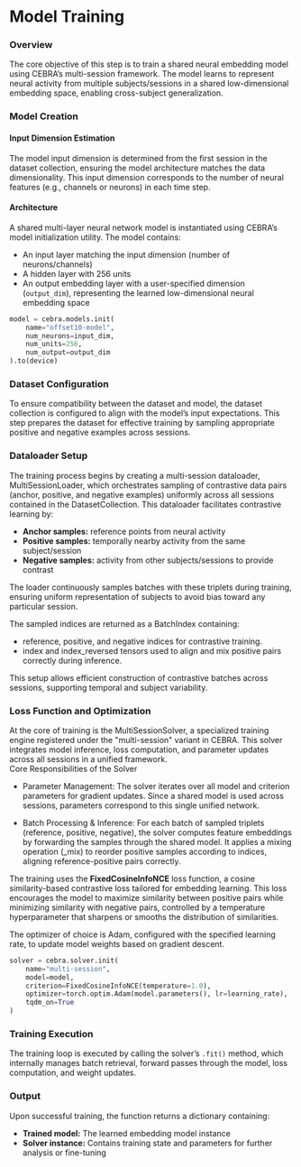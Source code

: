 # Model Training

### Overview

The core objective of this step is to train a shared neural embedding model using CEBRA’s multi-session framework. The model learns to represent neural activity from multiple subjects/sessions in a shared low-dimensional embedding space, enabling cross-subject generalization.

### Model Creation

#### Input Dimension Estimation

The model input dimension is determined from the first session in the dataset collection, ensuring the model architecture matches the data dimensionality. This input dimension corresponds to the number of neural features (e.g., channels or neurons) in each time step.

#### Architecture

A shared multi-layer neural network model is instantiated using CEBRA’s model initialization utility. The model contains:

* An input layer matching the input dimension (number of neurons/channels)
* A hidden layer with 256 units
* An output embedding layer with a user-specified dimension (`output_dim`), representing the learned low-dimensional neural embedding space

```python
model = cebra.models.init(
    name="offset10-model",
    num_neurons=input_dim,
    num_units=256,
    num_output=output_dim
).to(device)
```

### Dataset Configuration

To ensure compatibility between the dataset and model, the dataset collection is configured to align with the model’s input expectations. This step prepares the dataset for effective training by sampling appropriate positive and negative examples across sessions.

### Dataloader Setup

The training process begins by creating a multi-session dataloader, MultiSessionLoader, which orchestrates sampling of contrastive data pairs (anchor, positive, and negative examples) uniformly across all sessions contained in the DatasetCollection. This dataloader facilitates contrastive learning by:

* **Anchor samples:** reference points from neural activity
* **Positive samples:** temporally nearby activity from the same subject/session
* **Negative samples:** activity from other subjects/sessions to provide contrast

The loader continuously samples batches with these triplets during training, ensuring uniform representation of subjects to avoid bias toward any particular session.

The sampled indices are returned as a BatchIndex containing:
- reference, positive, and negative indices for contrastive training.
- index and index_reversed tensors used to align and mix positive pairs correctly during inference.

This setup allows efficient construction of contrastive batches across sessions, supporting temporal and subject variability. 

### Loss Function and Optimization

At the core of training is the MultiSessionSolver, a specialized training engine registered under the "multi-session" variant in CEBRA. This solver integrates model inference, loss computation, and parameter updates across all sessions in a unified framework.  
Core Responsibilities of the Solver
- Parameter Management: The solver iterates over all model and criterion parameters for gradient updates. Since a shared model is used across sessions, parameters correspond to this single unified network.

- Batch Processing & Inference: For each batch of sampled triplets (reference, positive, negative), the solver computes feature embeddings by forwarding the samples through the shared model. It applies a mixing operation (_mix) to reorder positive samples according to indices, aligning reference-positive pairs correctly.

The training uses the **FixedCosineInfoNCE** loss function, a cosine similarity-based contrastive loss tailored for embedding learning. This loss encourages the model to maximize similarity between positive pairs while minimizing similarity with negative pairs, controlled by a temperature hyperparameter that sharpens or smooths the distribution of similarities.

The optimizer of choice is Adam, configured with the specified learning rate, to update model weights based on gradient descent.

```python
solver = cebra.solver.init(
    name="multi-session",
    model=model,
    criterion=FixedCosineInfoNCE(temperature=1.0),
    optimizer=torch.optim.Adam(model.parameters(), lr=learning_rate),
    tqdm_on=True
)
```

### Training Execution

The training loop is executed by calling the solver’s `.fit()` method, which internally manages batch retrieval, forward passes through the model, loss computation, and weight updates. 

### Output

Upon successful training, the function returns a dictionary containing:

* **Trained model:** The learned embedding model instance
* **Solver instance:** Contains training state and parameters for further analysis or fine-tuning



